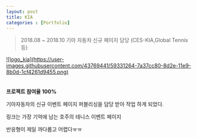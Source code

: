 ```yaml
---
layout: post
title: KIA
categories : [Portfolio]
---
```

> 2018.08 ~ 2018.10 기아 자동차 신규 페이지 담당 (CES-KIA,Global Tennis등)

<a class="img_company" href="https://www.kia.com/au/experience/kia-tennis/kia-tennis-passport.html" title="기아자동차 바로가기">
![logo_kia](https://user-images.githubusercontent.com/43769441/59331264-7a37cc80-8d2e-11e9-8b0d-1cf4261d9455.png)
</a>
<br>
<br>
<br>
<strong>프로젝트 참여율 100%</strong>
<p>기아자동차의 신규 이벤트 페이지 퍼블리싱을 담당 받아 작업 하게 되었다.</p>
<p>링크는 가장 기억에 남는 호주의 테니스 이벤트 페이지</p>
<p>반응형이 제일 까다롭고 어렵다ㅠㅠ</p>






